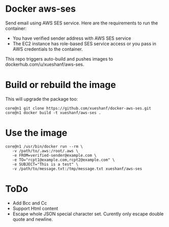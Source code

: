 Docker aws-ses
==============

Send email using AWS SES service. Here are the requirements to run the container:

* You have verified sender address with AWS SES service
* The EC2 instance has role-based SES service access or you pass in AWS credentials to the container.

This repo triggers auto-build and pushes images to dockerhub.com/u/xueshanf/aws-ses.

Build or rebuild the image
==========================

This will upgrade the package too:

```
core@n1 git clone https://github.com/xueshanf/docker-aws-ses.git
core@n1 docker build -t xueshanf/aws-ses .
```

Use the image
=============

```
core@n1 /usr/bin/docker run --rm \
   -v /path/to/.aws:/root/.aws \
   -e FROM=verified-sender@example.com \
   -e TO="rcpt1@example.com,rcpt2@example.com" \
   -e SUBJECT="This is a test" \
   -v /path/to/message.txt:/tmp/message.txt xueshanf/aws-ses 
```

ToDo
====
* Add Bcc and Cc
* Support Html content
* Escape whole JSON special character set. Curently only escape double quote and newline.

